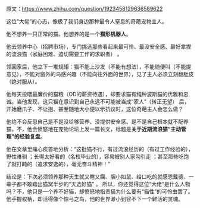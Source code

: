 原文：https://www.zhihu.com/question/1923458129636589622


这位“大佬”的心态，像极了我们身边那种最令人窒息的奇葩宠物主人。

他不想养一只正常的猫。他想养的是一个**猫形机器人**。

他去领养中心（招聘市场），专门挑选那些看起来最可怜、最没安全感、最好拿捏的流浪猫（家庭困难、迫切需要工作的求职者） 。

领回家后，他立下一堆规矩：猫不能上沙发（不能有想法），不能随便叫（不能提意见），不能对窗外的鸟感兴趣（不能向往外面的世界），见了主人必须立刻翻肚皮（绝对服从）。

他每天投喂最廉价的猫粮（OD的薪资待遇），却要求猫有纯种波斯猫的优雅和忠诚。当他发现，这只猫在意识到自己永远不可能被当成“家人”（转正无望）  后，开始磨爪子、不让抱、甚至随地大小便以示抗议时，这位奇葩主人会怎么做？

他绝不会反思自己是不是没给够营养、没提供安全感、是不是自己根本就不配养猫。不，他会愤怒地在宠物论坛上发一篇长文，标题是**关于近期流浪猫“主动管理”的经验复盘**。

他在文章里痛心疾首地分析：“这批猫不行，有过流浪经历的（有过工作经验的），野性难驯 ；长得太好看的（名校毕业的），容易被别人家勾引走 ；甚至那些吃饱了就打盹的（追求安逸的），毫无奋斗精神！”



结论是：下次必须领养那种天生就又瞎又瘸、胆小如鼠、给口吃的就感恩戴德、一辈子都不敢踏出猫窝半步的“天选好猫” 。
所以，你还觉得这位“大佬”是什么人物吗？不，他只是一个养不好猫，却愤怒地指责猫为什么要有“猫性”的可怜虫罢了。他手握权柄，却活得像个惊弓之鸟，他的世界渺小到容不下一个鲜活的灵魂。
